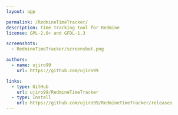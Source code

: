 ```yaml
---
layout: app

permalink: /RedmineTimeTracker/
description: Time Tracking tool for Redmine
license: GPL-2.0+ and GFDL-1.3

screenshots:
  - RedmineTimeTracker/screenshot.png

authors:
  - name: ujiro99
    url: https://github.com/ujiro99

links:
  - type: GitHub
    url: ujiro99/RedmineTimeTracker
  - type: Install
    url: https://github.com/ujiro99/RedmineTimeTracker/releases
---
```

